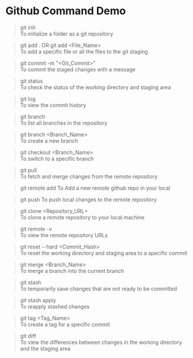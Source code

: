 # Github Command Demo

> git init  
To initialize a folder as a git repository

> git add .         OR          git add <File_Name>  
To add a specific file or all the files to the git staging

> git commit -m "<Git_Commit>"  
To commit the staged changes with a message

> git status  
To check the status of the working directory and staging area

> git log  
To view the commit history

> git branch  
To list all branches in the repository

> git branch <Branch_Name>  
To create a new branch

> git checkout <Branch_Name>  
To switch to a specific branch

> git pull  
To fetch and merge changes from the remote repository

> git remote add <RemoteName> <GITHUBREMOTELINK>
 To Add a new remote github repo in your local

> git push <RemoteName> <BranchName>
To push local changes to the remote repository

> git clone <Repository_URL>  
To clone a remote repository to your local machine

> git remote -v  
To view the remote repository URLs


> git reset --hard <Commit_Hash>  
To reset the working directory and staging area to a specific commit

> git merge <Branch_Name>  
To merge a branch into the current branch

> git stash  
To temporarily save changes that are not ready to be committed

> git stash apply  
To reapply stashed changes

> git tag <Tag_Name>  
To create a tag for a specific commit

> git diff  
To view the differences between changes in the working directory and the staging area